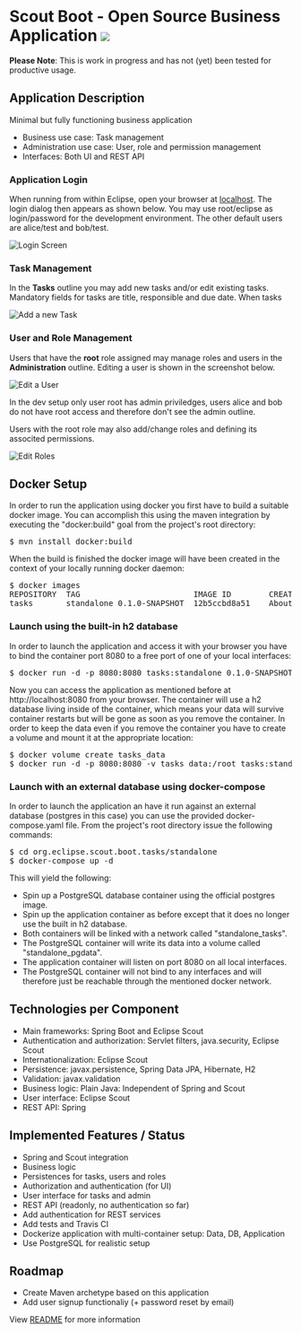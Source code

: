 # Scout Boot - Open Source Business Application <img src="https://travis-ci.org/boardend/SpringBoot-and-EclipseScout.svg">

**Please Note**: This is work in progress and has not (yet) been tested for productive usage.

## Application Description
Minimal but fully functioning business application
* Business use case: Task management
* Administration use case: User, role and permission management
* Interfaces: Both UI and REST API

### Application Login
When running from within Eclipse, open your browser at [localhost](http://localhost:8080). The login dialog then appears as shown below. You may use root/eclipse as login/password for the development environment. The other default users are alice/test and bob/test. 

![Login Screen](/screenshots/console_login_form.png)

### Task Management

In the **Tasks** outline you may add new tasks and/or edit existing tasks. Mandatory fields for tasks are title, responsible and due date. When tasks 

![Add a new Task](/screenshots/ui_new_task.png)

### User and Role Management

Users that have the **root** role assigned may manage roles and users in the **Administration** outline. Editing a user is shown in the screenshot below. 

![Edit a User](/screenshots/ui_edit_user.png)

In the dev setup only user root has admin priviledges, users alice and bob do not have root access and therefore don't see the admin outline.

Users with the root role may also add/change roles and defining its associted permissions.

![Edit Roles](/screenshots/ui_edit_role.png)

## Docker Setup

In order to run the application using docker you first have to build a suitable docker image. You can accomplish this using the maven integration by executing the "docker:build" goal from the project's root directory:
<pre>
$ mvn install docker:build
</pre>
When the build is finished the docker image will have been created in the context of your locally running docker daemon:
<pre>
$ docker images
REPOSITORY  TAG                        IMAGE ID        CREATED             SIZE
tasks       standalone_0.1.0-SNAPSHOT  12b5ccbd8a51    About an hour ago   690 MB
</pre>

### Launch using the built-in h2 database

In order to launch the application and access it with your browser you have to bind the container port 8080 to a free port of one of your local interfaces:
<pre>
$ docker run -d -p 8080:8080 tasks:standalone_0.1.0-SNAPSHOT
</pre>
Now you can access the application as mentioned before at http://localhost:8080 from your browser. The container will use a h2 database living inside of the container, which means your data will survive container restarts but will be gone as soon as you remove the container. In order to keep the data even if you remove the container you have to create a volume and mount it at the appropriate location:
<pre>
$ docker volume create tasks_data
$ docker run -d -p 8080:8080 -v tasks_data:/root tasks:standalone_0.1.0-SNAPSHOT
</pre>

### Launch with an external database using docker-compose

In order to launch the application an have it run against an external database (postgres in this case) you can use the provided docker-compose.yaml file. From the project's root directory issue the following commands:
<pre>
$ cd org.eclipse.scout.boot.tasks/standalone
$ docker-compose up -d
</pre>
This will yield the following:

* Spin up a PostgreSQL database container using the official postgres image.
* Spin up the application container as before except that it does no longer use the built in h2 database.
* Both containers will be linked with a network called "standalone_tasks".
* The PostgreSQL container will write its data into a volume called "standalone_pgdata".
* The application container will listen on port 8080 on all local interfaces.
* The PostgreSQL container will not bind to any interfaces and will therefore just be reachable through the mentioned docker network.

## Technologies per Component
* Main frameworks: Spring Boot and Eclipse Scout
* Authentication and authorization: Servlet filters, java.security, Eclipse Scout
* Internationalization: Eclipse Scout
* Persistence: javax.persistence, Spring Data JPA, Hibernate, H2
* Validation: javax.validation
* Business logic: Plain Java: Independent of Spring and Scout
* User interface: Eclipse Scout
* REST API: Spring

## Implemented Features / Status
* Spring and Scout integration
* Business logic
* Persistences for tasks, users and roles
* Authorization and authentication (for UI)
* User interface for tasks and admin
* REST API (readonly, no authentication so far)
* Add authentication for REST services
* Add tests and Travis CI
* Dockerize application with multi-container setup: Data, DB, Application
* Use PostgreSQL for realistic setup

## Roadmap
* Create Maven archetype based on this application
* Add user signup functionaliy (+ password reset by email)

View [README](org.eclipse.scout.springboot/README.md) for more information

